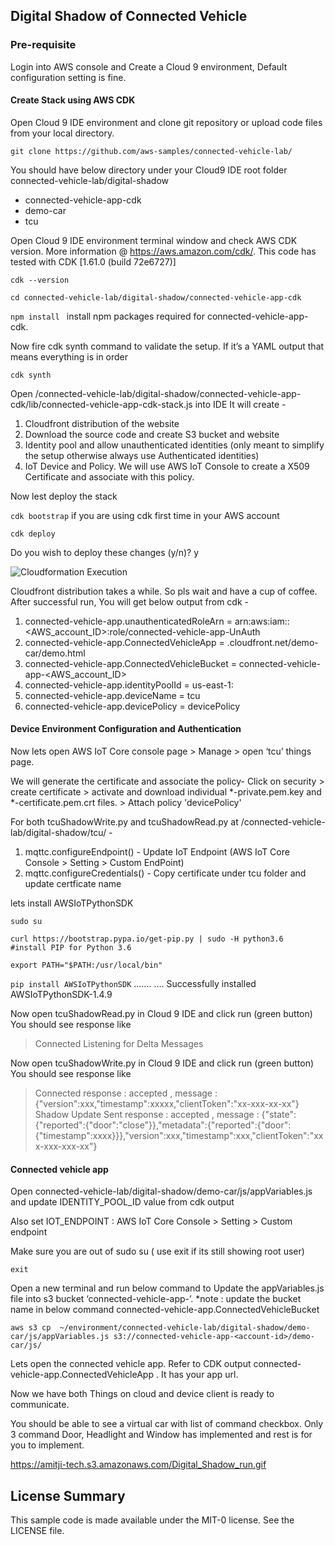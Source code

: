 ## Digital Shadow of Connected Vehicle

### Pre-requisite
Login into AWS console and Create a Cloud 9 environment, Default configuration setting is fine.

#### Create Stack using AWS CDK
Open Cloud 9 IDE environment and clone git repository or upload code files from your local directory.

```git clone https://github.com/aws-samples/connected-vehicle-lab/```

You should have below directory under your Cloud9 IDE root folder
connected-vehicle-lab/digital-shadow
 - connected-vehicle-app-cdk  
 - demo-car 
 - tcu

Open Cloud 9 IDE environment terminal window and check AWS CDK version. More information @ https://aws.amazon.com/cdk/. This code has tested with CDK [1.61.0 (build 72e6727)]

```cdk --version```

```cd connected-vehicle-lab/digital-shadow/connected-vehicle-app-cdk ```

```npm install ```  install npm packages required for connected-vehicle-app-cdk.

Now fire cdk synth command to validate the setup. If it’s a YAML output that means everything is in order 

```cdk synth```

Open /connected-vehicle-lab/digital-shadow/connected-vehicle-app-cdk/lib/connected-vehicle-app-cdk-stack.js into IDE
It will create - 
1. Cloudfront distribution of the website
2. Download the source code and create S3 bucket and website
3. Identity pool and allow unauthenticated identities (only meant to simplify the setup otherwise always use Authenticated identities)
4. IoT Device and Policy. We will use AWS IoT Console to create a X509 Certificate and associate with this policy.

Now lest deploy the stack

```cdk bootstrap```  if you are using cdk first time in your AWS account

```cdk deploy```

Do you wish to deploy these changes (y/n)? y

![Cloudformation Execution](https://amitji-tech.s3.amazonaws.com/CFRun.png)

Cloudfront distribution takes a while. So pls wait and have a cup of coffee.
After successful run, You will get below output from cdk - 

1) connected-vehicle-app.unauthenticatedRoleArn = arn:aws:iam::<AWS_account_ID>:role/connected-vehicle-app-UnAuth<randon-char>
2) connected-vehicle-app.ConnectedVehicleApp = <random-char>.cloudfront.net/demo-car/demo.html
3) connected-vehicle-app.ConnectedVehicleBucket = connected-vehicle-app-<AWS_account_ID>
4) connected-vehicle-app.identityPoolId = us-east-1:<random-char>
5) connected-vehicle-app.deviceName = tcu
6) connected-vehicle-app.devicePolicy = devicePolicy

####  Device Environment Configuration and Authentication

Now lets open AWS IoT Core console page > Manage > open ‘tcu’ things page.

We will generate the certificate and associate the policy- 
Click on security > create certificate > activate  and download individual *-private.pem.key and *-certificate.pem.crt files.  > Attach policy 'devicePolicy'

For both tcuShadowWrite.py and tcuShadowRead.py at /connected-vehicle-lab/digital-shadow/tcu/ -

1) mqttc.configureEndpoint() - Update IoT Endpoint (AWS IoT Core Console > Setting > Custom EndPoint) 
2) mqttc.configureCredentials() - Copy certificate under tcu folder  and update certficate name  

lets install AWSIoTPythonSDK 

```sudo su  ```

```curl https://bootstrap.pypa.io/get-pip.py | sudo -H python3.6  #install PIP for Python 3.6```

```export PATH="$PATH:/usr/local/bin"```

```pip install AWSIoTPythonSDK```
…….
….
Successfully installed AWSIoTPythonSDK-1.4.9

Now open tcuShadowRead.py in Cloud 9 IDE and click run (green button) 
You should see response like

>Connected
>Listening for Delta Messages


Now open tcuShadowWrite.py in Cloud 9 IDE and click run (green button) 
You should see response like

>Connected
> response : accepted , message : {"version":xxx,"timestamp":xxxxx,"clientToken":"xx-xxx-xx-xx"}
>Shadow Update Sent
> response : accepted , message : {"state":{"reported":{"door":"close"}},"metadata":{"reported":{"door":{"timestamp":xxxx}}},"version":xxx,"timestamp":xxx,"clientToken":"xxx-xxx-xxx-xx"}



#### Connected vehicle app
Open connected-vehicle-lab/digital-shadow/demo-car/js/appVariables.js and update IDENTITY_POOL_ID value from cdk output  

Also set IOT_ENDPOINT :  AWS IoT Core Console > Setting > Custom endpoint

Make sure you are out of sudo su ( use exit if its still showing root user)

```exit```

Open a new terminal and run below command to Update the appVariables.js file into s3 bucket ‘connected-vehicle-app-<account-id>’. 
*note : update the bucket name in below command connected-vehicle-app.ConnectedVehicleBucket

```aws s3 cp  ~/environment/connected-vehicle-lab/digital-shadow/demo-car/js/appVariables.js s3://connected-vehicle-app-<account-id>/demo-car/js/```


Lets open the connected vehicle app. Refer to CDK output connected-vehicle-app.ConnectedVehicleApp . It has your app url. 

Now we have both Things on cloud and device client is ready to communicate.

You should be able to see a virtual car with list of command checkbox. 
Only 3 command Door, Headlight and Window has implemented and rest is for you to implement. 


https://amitji-tech.s3.amazonaws.com/Digital_Shadow_run.gif


## License Summary

This sample code is made available under the MIT-0 license. See the LICENSE file.
